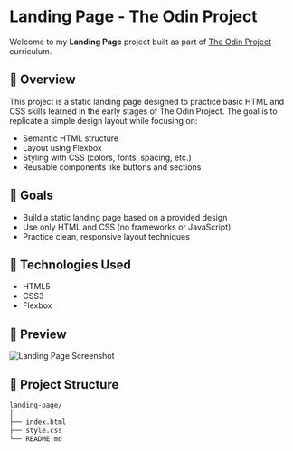 # Landing Page - The Odin Project

Welcome to my **Landing Page** project built as part of [The Odin Project](https://www.theodinproject.com/) curriculum.

## 📝 Overview

This project is a static landing page designed to practice basic HTML and CSS skills learned in the early stages of The Odin Project. The goal is to replicate a simple design layout while focusing on:

- Semantic HTML structure
- Layout using Flexbox
- Styling with CSS (colors, fonts, spacing, etc.)
- Reusable components like buttons and sections

## 🚀 Goals

- Build a static landing page based on a provided design
- Use only HTML and CSS (no frameworks or JavaScript)
- Practice clean, responsive layout techniques

## 🔧 Technologies Used

- HTML5  
- CSS3  
- Flexbox  

## 📸 Preview

![Landing Page Screenshot](./screenshoot.png)

## 📁 Project Structure

```bash
landing-page/
│
├── index.html          
├── style.css           
└── README.md           
